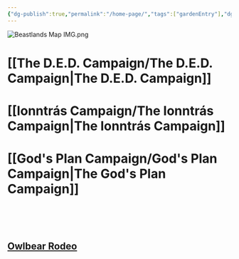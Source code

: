 ```yaml
---
{"dg-publish":true,"permalink":"/home-page/","tags":["gardenEntry"],"dgShowBacklinks":"false","dgShowLocalGraph":"false","created":"","updated":""}
---
```


![Beastlands Map IMG.png](/img/user/z_Assets/Beastlands%20Map%20IMG.png)


# [[The D.E.D. Campaign/The D.E.D. Campaign\|The D.E.D. Campaign]]
# [[Ionntrás Campaign/The Ionntrás Campaign\|The Ionntrás Campaign]]
# [[God's Plan Campaign/God's Plan Campaign\|The God's Plan Campaign]]




<br>
<br>
<br>


## [Owlbear Rodeo](https://owlbear-rodeo-legacy-3nug.onrender.com)

